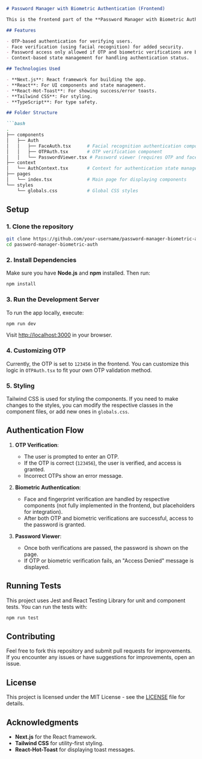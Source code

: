 ```markdown
# Password Manager with Biometric Authentication (Frontend)

This is the frontend part of the **Password Manager with Biometric Authentication** project built with **Next.js** and **React**. The app utilizes OTP (One-Time Password) authentication and biometric verification (face and fingerprint) to securely manage user passwords.

## Features

- OTP-based authentication for verifying users.
- Face verification (using facial recognition) for added security.
- Password access only allowed if OTP and biometric verifications are both successful.
- Context-based state management for handling authentication status.

## Technologies Used

- **Next.js**: React framework for building the app.
- **React**: For UI components and state management.
- **React-Hot-Toast**: For showing success/error toasts.
- **Tailwind CSS**: For styling.
- **TypeScript**: For type safety.

## Folder Structure

```bash
.
├── components
│   ├── Auth
│   │   ├── FaceAuth.tsx      # Facial recognition authentication component
│   │   ├── OTPAuth.tsx       # OTP verification component
│   │   └── PasswordViewer.tsx # Password viewer (requires OTP and face authentication)
├── context
│   └── AuthContext.tsx       # Context for authentication state management
├── pages
│   └── index.tsx             # Main page for displaying components
└── styles
    └── globals.css           # Global CSS styles
```

## Setup

### 1. Clone the repository

```bash
git clone https://github.com/your-username/password-manager-biometric-auth.git
cd password-manager-biometric-auth
```

### 2. Install Dependencies

Make sure you have **Node.js** and **npm** installed. Then run:

```bash
npm install
```

### 3. Run the Development Server

To run the app locally, execute:

```bash
npm run dev
```

Visit [http://localhost:3000](http://localhost:3000) in your browser.

### 4. Customizing OTP

Currently, the OTP is set to `123456` in the frontend. You can customize this logic in `OTPAuth.tsx` to fit your own OTP validation method.

### 5. Styling

Tailwind CSS is used for styling the components. If you need to make changes to the styles, you can modify the respective classes in the component files, or add new ones in `globals.css`.

## Authentication Flow

1. **OTP Verification**: 
   - The user is prompted to enter an OTP.
   - If the OTP is correct (`123456`), the user is verified, and access is granted.
   - Incorrect OTPs show an error message.

2. **Biometric Authentication**:
   - Face and fingerprint verification are handled by respective components (not fully implemented in the frontend, but placeholders for integration).
   - After both OTP and biometric verifications are successful, access to the password is granted.

3. **Password Viewer**:
   - Once both verifications are passed, the password is shown on the page.
   - If OTP or biometric verification fails, an "Access Denied" message is displayed.

## Running Tests

This project uses Jest and React Testing Library for unit and component tests. You can run the tests with:

```bash
npm run test
```

## Contributing

Feel free to fork this repository and submit pull requests for improvements. If you encounter any issues or have suggestions for improvements, open an issue.

## License

This project is licensed under the MIT License - see the [LICENSE](LICENSE) file for details.

## Acknowledgments

- **Next.js** for the React framework.
- **Tailwind CSS** for utility-first styling.
- **React-Hot-Toast** for displaying toast messages.
```
